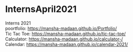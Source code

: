 # InternsApril2021
Interns 2021 \
poortfolio:
https://mansha-madaan.github.io/Portfolio/ \
Tic Tac Toe:
https://mansha-madaan.github.io/tic-tac-toe/ \
Calculator:
https://mansha-madaan.github.io/calculator-/ \
Calendar:
 https://mansha-madaan.github.io/calendar-2021/
